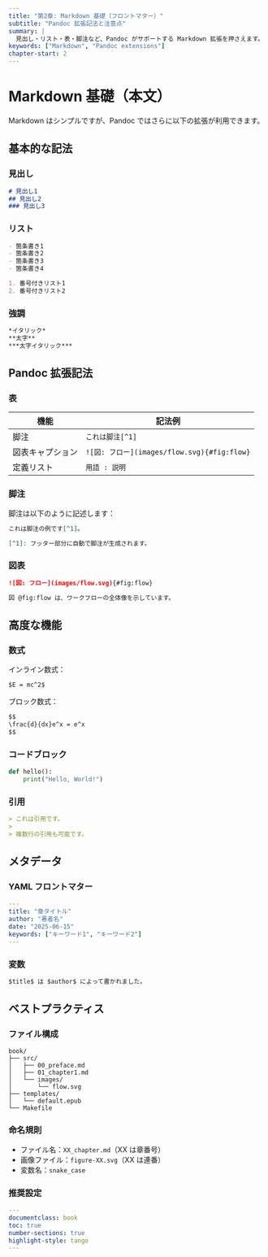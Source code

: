 ```yaml
---
title: "第2章: Markdown 基礎（フロントマター）"
subtitle: "Pandoc 拡張記法と注意点"
summary: |
  見出し・リスト・表・脚注など、Pandoc がサポートする Markdown 拡張を押さえます。
keywords: ["Markdown", "Pandoc extensions"]
chapter-start: 2
---
```


# Markdown 基礎（本文）

Markdown はシンプルですが、Pandoc ではさらに以下の拡張が利用できます。

## 基本的な記法

### 見出し

```markdown
# 見出し1
## 見出し2
### 見出し3
```

### リスト

```markdown
- 箇条書き1
- 箇条書き2
- 箇条書き3
- 箇条書き4

1. 番号付きリスト1
2. 番号付きリスト2
```

### 強調

```markdown
*イタリック*
**太字**
***太字イタリック***
```

## Pandoc 拡張記法

### 表

| 機能               | 記法例                                   |
|--------------------|------------------------------------------|
| 脚注               | `これは脚注[^1]`                         |
| 図表キャプション   | `![図: フロー](images/flow.svg){#fig:flow}` |
| 定義リスト         | `用語 : 説明`                            |

### 脚注

脚注は以下のように記述します：

```markdown
これは脚注の例です[^1]。

[^1]: フッター部分に自動で脚注が生成されます。
```

### 図表

```markdown
![図: フロー](images/flow.svg){#fig:flow}

図 @fig:flow は、ワークフローの全体像を示しています。
```

## 高度な機能

### 数式

インライン数式：
```markdown
$E = mc^2$
```

ブロック数式：
```markdown
$$
\frac{d}{dx}e^x = e^x
$$
```

### コードブロック

```python
def hello():
    print("Hello, World!")
```

### 引用

```markdown
> これは引用です。
> 
> 複数行の引用も可能です。
```

## メタデータ

### YAML フロントマター

```yaml
---
title: "章タイトル"
author: "著者名"
date: "2025-06-15"
keywords: ["キーワード1", "キーワード2"]
---
```

### 変数

```markdown
$title$ は $author$ によって書かれました。
```

## ベストプラクティス

### ファイル構成

```
book/
├── src/
│   ├── 00_preface.md
│   ├── 01_chapter1.md
│   └── images/
│       └── flow.svg
├── templates/
│   └── default.epub
└── Makefile
```

### 命名規則

- ファイル名：`XX_chapter.md`（XX は章番号）
- 画像ファイル：`figure-XX.svg`（XX は連番）
- 変数名：`snake_case`

### 推奨設定

```yaml
---
documentclass: book
toc: true
number-sections: true
highlight-style: tango
---
```







